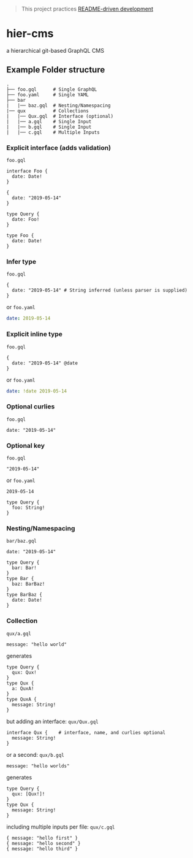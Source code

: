 > This project practices [README-driven development](https://tom.preston-werner.com/2010/08/23/readme-driven-development.html)

# hier-cms
a hierarchical git-based GraphQL CMS

## Example Folder structure
    .
    ├── foo.gql      # Single GraphQL
    ├── foo.yaml     # Single YAML
    ├── bar
    |   |── baz.gql  # Nesting/Namespacing
    |── qux          # Collections
    |   |── Qux.gql  # Interface (optional)
    |   |── a.gql    # Single Input
    |   |── b.gql    # Single Input
    |   |── c.gql    # Multiple Inputs

### Explicit interface (adds validation)
`foo.gql` 
```gql
interface Foo {
  date: Date!
}

{
  date: "2019-05-14"
}
```
```gql
type Query {
  date: Foo!
}

type Foo {
  date: Date!
}
```

### Infer type
`foo.gql`
```gql
{
  date: "2019-05-14" # String inferred (unless parser is supplied)
}
```
or
`foo.yaml`
```yaml
date: 2019-05-14
```

### Explicit inline type
`foo.gql`
```gql
{
  date: "2019-05-14" @date
}
```
or
`foo.yaml`
```yaml
date: !date 2019-05-14
```

### Optional curlies
`foo.gql`
```gql
date: "2019-05-14"
```

### Optional key
`foo.gql`
```gql
"2019-05-14"
```
or
`foo.yaml`
```gql
2019-05-14
```
```gql
type Query {
  foo: String!
}
```

### Nesting/Namespacing
`bar/baz.gql`
```gql
date: "2019-05-14"
```
```gql
type Query {
  bar: Bar!
}
type Bar {
  baz: BarBaz!
}
type BarBaz {
  date: Date!
}
```

### Collection
`qux/a.gql`
```
message: "hello world"
```
generates
```gql
type Query {
  qux: Qux!
}
type Qux {
  a: QuxA!
}
type QuxA {
  message: String!
}
```
but adding an interface: `qux/Qux.gql`
```
interface Qux {    # interface, name, and curlies optional
  message: String!
}
```
or a second: `qux/b.gql`
```
message: "hello worlds"
```
generates
```gql
type Query {
  qux: [Qux!]!
}
type Qux {
  message: String!
}
```
including multiple inputs per file: `qux/c.gql`
```gql
{ message: "hello first" }
{ message: "hello second" }
{ message: "hello third" }
```
